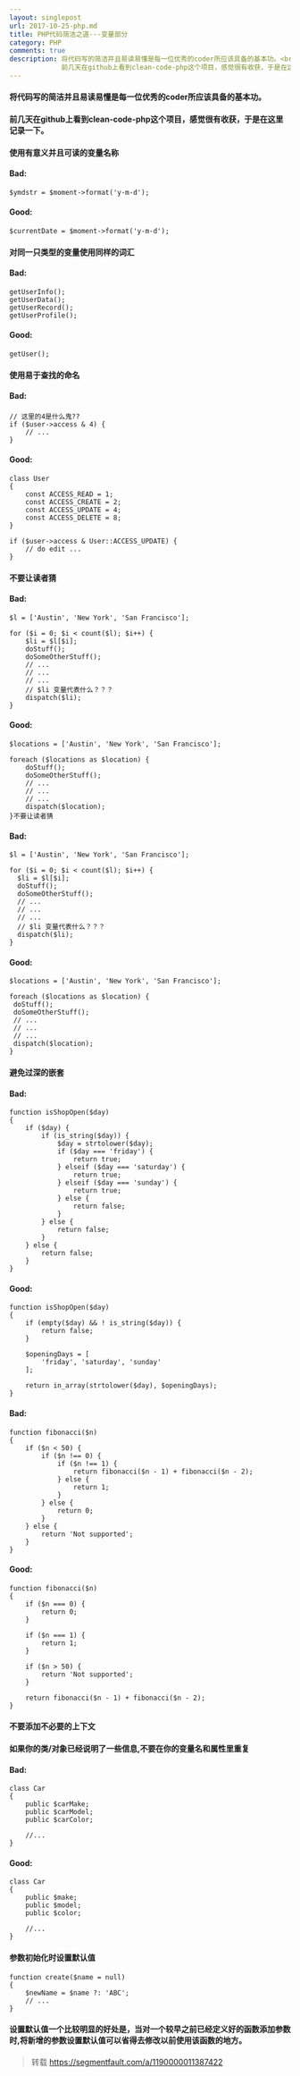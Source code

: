 ```yaml
---
layout: singlepost
url: 2017-10-25-php.md
title: PHP代码简洁之道---变量部分
category: PHP
comments: true
description: 将代码写的简洁并且易读易懂是每一位优秀的coder所应该具备的基本功。<br>
             前几天在github上看到clean-code-php这个项目，感觉很有收获，于是在这里记录一下。
---
```


#### 将代码写的简洁并且易读易懂是每一位优秀的coder所应该具备的基本功。

#### 前几天在github上看到clean-code-php这个项目，感觉很有收获，于是在这里记录一下。

#### 使用有意义并且可读的变量名称

#### Bad:

```
$ymdstr = $moment->format('y-m-d');
```

#### Good:

```
$currentDate = $moment->format('y-m-d');
```

#### 对同一只类型的变量使用同样的词汇

#### Bad:

```
getUserInfo();
getUserData();
getUserRecord();
getUserProfile();
```

#### Good:

```
getUser();
```

#### 使用易于查找的命名

#### Bad:

```
// 这里的4是什么鬼??
if ($user->access & 4) {
    // ...
}
```

#### Good:

```
class User
{
    const ACCESS_READ = 1;
    const ACCESS_CREATE = 2;
    const ACCESS_UPDATE = 4;
    const ACCESS_DELETE = 8;
}

if ($user->access & User::ACCESS_UPDATE) {
    // do edit ...
}
```

#### 不要让读者猜
#### Bad:
```
$l = ['Austin', 'New York', 'San Francisco'];

for ($i = 0; $i < count($l); $i++) {
    $li = $l[$i];
    doStuff();
    doSomeOtherStuff();
    // ...
    // ...
    // ...
    // $li 变量代表什么？？？
    dispatch($li);
}
```

#### Good:

```
$locations = ['Austin', 'New York', 'San Francisco'];

foreach ($locations as $location) {
    doStuff();
    doSomeOtherStuff();
    // ...
    // ...
    // ...
    dispatch($location);
}不要让读者猜
```

#### Bad:
 
```
$l = ['Austin', 'New York', 'San Francisco'];

for ($i = 0; $i < count($l); $i++) {
  $li = $l[$i];
  doStuff();
  doSomeOtherStuff();
  // ...
  // ...
  // ...
  // $li 变量代表什么？？？
  dispatch($li);
}
```

#### Good:

```
$locations = ['Austin', 'New York', 'San Francisco'];

foreach ($locations as $location) {
 doStuff();
 doSomeOtherStuff();
 // ...
 // ...
 // ...
 dispatch($location);
}
```

#### 避免过深的嵌套
#### Bad:

```
function isShopOpen($day)
{
    if ($day) {
        if (is_string($day)) {
            $day = strtolower($day);
            if ($day === 'friday') {
                return true;
            } elseif ($day === 'saturday') {
                return true;
            } elseif ($day === 'sunday') {
                return true;
            } else {
                return false;
            }
        } else {
            return false;
        }
    } else {
        return false;
    }
}
```

#### Good:

```
function isShopOpen($day)
{
    if (empty($day) && ! is_string($day)) {
        return false;
    }

    $openingDays = [
        'friday', 'saturday', 'sunday'
    ];

    return in_array(strtolower($day), $openingDays);
}
```


#### Bad:

```
function fibonacci($n)
{
    if ($n < 50) {
        if ($n !== 0) {
            if ($n !== 1) {
                return fibonacci($n - 1) + fibonacci($n - 2);
            } else {
                return 1;
            }
        } else {
            return 0;
        }
    } else {
        return 'Not supported';
    }
}
```

#### Good:

```
function fibonacci($n)
{
    if ($n === 0) {
        return 0;
    }

    if ($n === 1) {
        return 1;
    }

    if ($n > 50) {
        return 'Not supported';
    }

    return fibonacci($n - 1) + fibonacci($n - 2);
}

```

#### 不要添加不必要的上下文
#### 如果你的类/对象已经说明了一些信息,不要在你的变量名和属性里重复

#### Bad:

```
class Car
{
    public $carMake;
    public $carModel;
    public $carColor;

    //...
}
```

#### Good:

```
class Car
{
    public $make;
    public $model;
    public $color;

    //...
}
```














#### 参数初始化时设置默认值

```
function create($name = null)
{
    $newName = $name ?: 'ABC';
    // ...
}
```

#### 设置默认值一个比较明显的好处是，当对一个较早之前已经定义好的函数添加参数时,将新增的参数设置默认值可以省得去修改以前使用该函数的地方。

> 转载 https://segmentfault.com/a/1190000011387422
